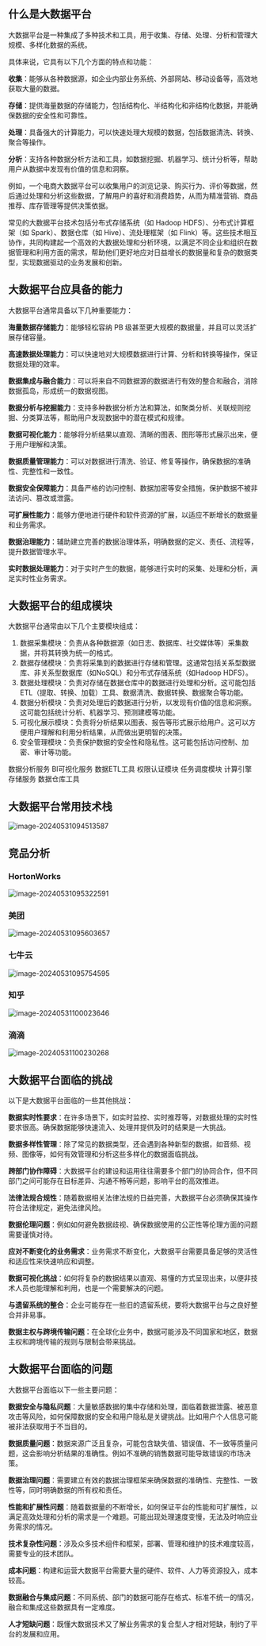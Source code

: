 ## 什么是大数据平台

大数据平台是一种集成了多种技术和工具，用于收集、存储、处理、分析和管理大规模、多样化数据的系统。

具体来说，它具有以下几个方面的特点和功能：

**收集**：能够从各种数据源，如企业内部业务系统、外部网站、移动设备等，高效地获取大量的数据。

**存储**：提供海量数据的存储能力，包括结构化、半结构化和非结构化数据，并能确保数据的安全性和可靠性。

**处理**：具备强大的计算能力，可以快速处理大规模的数据，包括数据清洗、转换、聚合等操作。

**分析**：支持各种数据分析方法和工具，如数据挖掘、机器学习、统计分析等，帮助用户从数据中发现有价值的信息和洞察。

例如，一个电商大数据平台可以收集用户的浏览记录、购买行为、评价等数据，然后通过处理和分析这些数据，了解用户的喜好和消费趋势，从而为精准营销、商品推荐、库存管理等提供决策依据。

常见的大数据平台技术包括分布式存储系统（如 Hadoop HDFS）、分布式计算框架（如 Spark）、数据仓库（如 Hive）、流处理框架（如 Flink）等。这些技术相互协作，共同构建起一个高效的大数据处理和分析环境，以满足不同企业和组织在数据管理和利用方面的需求，帮助他们更好地应对日益增长的数据量和复杂的数据类型，实现数据驱动的业务发展和创新。



## 大数据平台应具备的能力

大数据平台通常具备以下几种重要能力：

**海量数据存储能力**：能够轻松容纳 PB 级甚至更大规模的数据量，并且可以灵活扩展存储容量。

**高速数据处理能力**：可以快速地对大规模数据进行计算、分析和转换等操作，保证数据处理的效率。

**数据集成与融合能力**：可以将来自不同数据源的数据进行有效的整合和融合，消除数据孤岛，形成统一的数据视图。

**数据分析与挖掘能力**：支持多种数据分析方法和算法，如聚类分析、关联规则挖掘、分类算法等，帮助用户发现数据中的潜在模式和规律。

**数据可视化能力**：能够将分析结果以直观、清晰的图表、图形等形式展示出来，便于用户理解和决策。

**数据质量管理能力**：可以对数据进行清洗、验证、修复等操作，确保数据的准确性、完整性和一致性。

**数据安全保障能力**：具备严格的访问控制、数据加密等安全措施，保护数据不被非法访问、篡改或泄露。

**可扩展性能力**：能够方便地进行硬件和软件资源的扩展，以适应不断增长的数据量和业务需求。

**数据治理能力**：辅助建立完善的数据治理体系，明确数据的定义、责任、流程等，提升数据管理水平。

**实时数据处理能力**：对于实时产生的数据，能够进行实时的采集、处理和分析，满足实时性业务需求。



## 大数据平台的组成模块

大数据平台通常由以下几个主要模块组成：

1. 数据采集模块：负责从各种数据源（如日志、数据库、社交媒体等）采集数据，并将其转换为统一的格式。
2. 数据存储模块：负责将采集到的数据进行存储和管理。这通常包括关系型数据库、非关系型数据库（如NoSQL）和分布式存储系统（如Hadoop HDFS）。
3. 数据处理模块：负责对存储在数据仓库中的数据进行处理和分析。这可能包括ETL（提取、转换、加载）工具、数据清洗、数据转换、数据聚合等功能。
4. 数据分析模块：负责对处理后的数据进行分析，以发现有价值的信息和洞察。这可能包括统计分析、机器学习、预测建模等功能。
5. 可视化展示模块：负责将分析结果以图表、报告等形式展示给用户。这可以方便用户理解和利用分析结果，从而做出更明智的决策。
6. 安全管理模块：负责保护数据的安全性和隐私性。这可能包括访问控制、加密、审计等功能。







数据分析服务
BI可视化服务
数据ETL工具
权限认证模块
任务调度模块
计算引擎
存储服务
数据仓库工具



## 大数据平台常用技术栈

![image-20240531094513587](D:\user\person\notes\编程学习\大数据\大数据平台\assets\image-20240531094513587.png)



## 竞品分析

### HortonWorks

![image-20240531095322591](D:\user\person\notes\编程学习\大数据\大数据平台\assets\image-20240531095322591.png)

### 美团

![image-20240531095603657](D:\user\person\notes\编程学习\大数据\大数据平台\assets\image-20240531095603657.png)

### 七牛云

![image-20240531095754595](D:\user\person\notes\编程学习\大数据\大数据平台\assets\image-20240531095754595.png)

### 知乎

![image-20240531100023646](D:\user\person\notes\编程学习\大数据\大数据平台\assets\image-20240531100023646.png)

### 滴滴

![image-20240531100230268](D:\user\person\notes\编程学习\大数据\大数据平台\assets\image-20240531100230268.png)



## 大数据平台面临的挑战

以下是大数据平台面临的一些其他挑战：

**数据实时性要求**：在许多场景下，如实时监控、实时推荐等，对数据处理的实时性要求很高。确保数据能够快速流入、处理并提供及时的结果是一大挑战。

**数据多样性管理**：除了常见的数据类型，还会遇到各种新型的数据，如音频、视频、图像等，如何有效管理和分析这些多样化的数据面临挑战。

**跨部门协作障碍**：大数据平台的建设和运用往往需要多个部门的协同合作，但不同部门之间可能存在目标差异、沟通不畅等问题，影响平台的高效推进。

**法律法规合规性**：随着数据相关法律法规的日益完善，大数据平台必须确保其操作符合法律规定，避免法律风险。

**数据伦理问题**：例如如何避免数据歧视、确保数据使用的公正性等伦理方面的问题需要谨慎对待。

**应对不断变化的业务需求**：业务需求不断变化，大数据平台需要具备足够的灵活性和适应性来快速响应和调整。

**数据可视化挑战**：如何将复杂的数据结果以直观、易懂的方式呈现出来，以便非技术人员也能理解和利用，也是一个需要解决的问题。

**与遗留系统的整合**：企业可能存在一些旧的遗留系统，要将大数据平台与之良好整合并非易事。

**数据主权与跨境传输问题**：在全球化业务中，数据可能涉及不同国家和地区，数据主权和跨境传输的规则与限制会带来挑战。



## 大数据平台面临的问题

大数据平台面临以下一些主要问题：

**数据安全与隐私问题**：大量敏感数据的集中存储和处理，面临着数据泄露、被恶意攻击等风险，如何保障数据的安全和用户隐私是关键挑战。比如用户个人信息可能被非法获取用于不当目的。

**数据质量问题**：数据来源广泛且复杂，可能包含缺失值、错误值、不一致等质量问题，这会影响分析结果的准确性。例如不准确的销售数据可能导致错误的市场决策。

**数据治理问题**：需要建立有效的数据治理框架来确保数据的准确性、完整性、一致性等，同时明确数据的所有权和责任。

**性能和扩展性问题**：随着数据量的不断增长，如何保证平台的性能和可扩展性，以满足高效处理和分析的需求是一个难题。可能出现处理速度变慢，无法及时响应业务需求的情况。

**技术复杂性问题**：涉及众多技术组件和框架，部署、管理和维护的技术难度较高，需要专业的技术团队。

**成本问题**：构建和运营大数据平台需要大量的硬件、软件、人力等资源投入，成本较高。

**数据融合与集成问题**：不同系统、部门的数据可能存在格式、标准不统一的情况，融合和集成这些数据具有一定难度。

**人才短缺问题**：既懂大数据技术又了解业务需求的复合型人才相对短缺，制约了平台的发展和应用。

